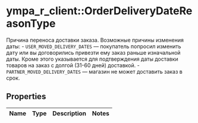 # ympa_r_client::OrderDeliveryDateReasonType

Причина переноса доставки заказа. Возможные причины изменения даты:   - ```USER_MOVED_DELIVERY_DATES``` — покупатель попросил изменить дату или вы договорились привезти ему заказ раньше изначальной даты. Кроме этого указывается для подтверждения даты доставки товаров на заказ с долгой (31-60 дней) доставкой.   - ```PARTNER_MOVED_DELIVERY_DATES``` — магазин не может доставить заказ в срок. 

## Properties
Name | Type | Description | Notes
------------ | ------------- | ------------- | -------------


